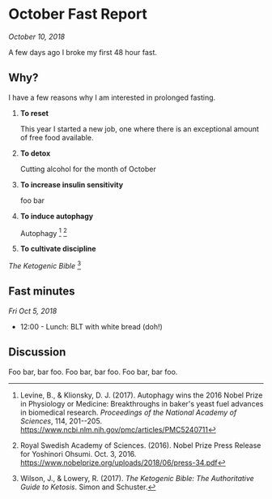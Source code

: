 October Fast Report
===============================================================================

*October 10, 2018*

A few days ago I broke my first 48 hour fast.



Why?
-------------------------------------------------------------------------------

I have a few reasons why I am interested in prolonged fasting.

1.  **To reset**

    This year I started a new job, one where there is an exceptional amount of free food available. 

2.  **To detox**

    Cutting alcohol for the month of October

3.  **To increase insulin sensitivity**

    foo bar

4.  **To induce autophagy**

    Autophagy [^Levine2017] [^Royal2016]

4.  **To cultivate discipline**

*The Ketogenic Bible* [^Wilson2017]


[^Levine2017]: Levine, B., & Klionsky, D. J. (2017). Autophagy wins the 2016 Nobel Prize in Physiology or Medicine: Breakthroughs in baker's yeast fuel advances in biomedical research. *Proceedings of the National Academy of Sciences*, 114, 201--205. <https://www.ncbi.nlm.nih.gov/pmc/articles/PMC5240711>
[^Royal2016]: Royal Swedish Academy of Sciences. (2016). Nobel Prize Press Release for Yoshinori Ohsumi. Oct. 3, 2016. <https://www.nobelprize.org/uploads/2018/06/press-34.pdf>
[^Wilson2017]: Wilson, J., & Lowery, R. (2017). *The Ketogenic Bible: The Authoritative Guide to Ketosis*. Simon and Schuster.


Fast minutes
-------------------------------------------------------------------------------

*Fri Oct 5, 2018*

-   12:00 - Lunch: BLT with white bread (doh!)


Discussion
-------------------------------------------------------------------------------

Foo bar, bar foo.
Foo bar, bar foo.
Foo bar, bar foo.

